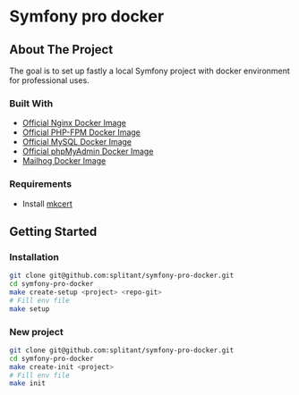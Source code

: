 # Symfony pro docker

## About The Project

The goal is to set up fastly a local Symfony project with docker environment for professional uses.

### Built With

* [Official Nginx Docker Image](https://hub.docker.com/_/nginx)
* [Official PHP-FPM Docker Image](https://hub.docker.com/_/php)
* [Official MySQL Docker Image](https://hub.docker.com/_/mysql)
* [Official phpMyAdmin Docker Image](https://hub.docker.com/_/phpmyadmin)
* [Mailhog Docker Image](https://hub.docker.com/r/mailhog/mailhog)

### Requirements

* Install [mkcert](https://github.com/FiloSottile/mkcert)

## Getting Started

### Installation

   ```sh
   git clone git@github.com:splitant/symfony-pro-docker.git
   cd symfony-pro-docker
   make create-setup <project> <repo-git>
   # Fill env file
   make setup
   ```

### New project

   ```sh
   git clone git@github.com:splitant/symfony-pro-docker.git
   cd symfony-pro-docker
   make create-init <project>
   # Fill env file
   make init
   ```
